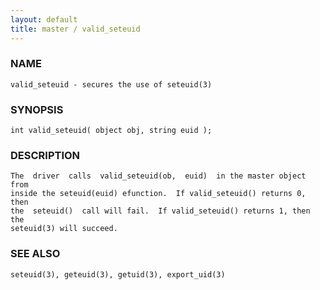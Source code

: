 ```yaml
---
layout: default
title: master / valid_seteuid
---
```


### NAME

    valid_seteuid - secures the use of seteuid(3)

### SYNOPSIS

    int valid_seteuid( object obj, string euid );

### DESCRIPTION

    The  driver  calls  valid_seteuid(ob,  euid)  in the master object from
    inside the seteuid(euid) efunction.  If valid_seteuid() returns 0, then
    the  seteuid()  call will fail.  If valid_seteuid() returns 1, then the
    seteuid(3) will succeed.

### SEE ALSO

    seteuid(3), geteuid(3), getuid(3), export_uid(3)

